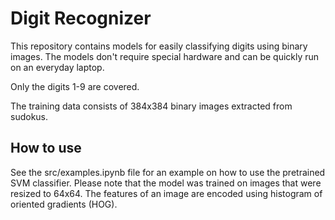 # Digit Recognizer

This repository contains models for easily classifying digits using binary images. The models don't require special hardware and can be quickly run on an everyday laptop.

Only the digits 1-9 are covered.

The training data consists of 384x384 binary images extracted from sudokus.

## How to use

See the src/examples.ipynb file for an example on how to use the pretrained SVM classifier.
Please note that the model was trained on images that were resized to 64x64.
The features of an image are encoded using histogram of oriented gradients (HOG).
